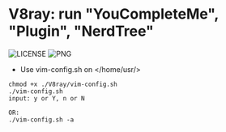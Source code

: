# V8ray: run "YouCompleteMe", "Plugin", "NerdTree"
![LICENSE](https://img.shields.io/github/license/HasturBoss/V8ray)
![PNG](https://github.com/HasturBoss/V8ray/raw/main/VimKey.png)

* Use vim-config.sh on </home/usr/>
```Shell
chmod +x ./V8ray/vim-config.sh
./vim-config.sh
input: y or Y, n or N

OR:
./vim-config.sh -a
```
